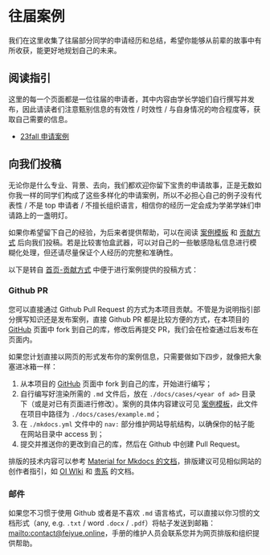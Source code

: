 
# 往届案例

我们在这里收集了往届部分同学的申请经历和总结，希望你能够从前辈的故事中有所收获，能更好地规划自己的未来。

## 阅读指引

这里的每一个页面都是一位往届的申请者，其中内容由学长学姐们自行撰写并发布，因此请读者们注意甄别信息的有效性 / 时效性 / 与自身情况的吻合程度等，获取自己需要的信息。

- [23fall 申请案例](23fall/)

## 向我们投稿

无论你是什么专业、背景、去向，我们都欢迎你留下宝贵的申请故事，正是无数如你我一样的同学们构成了这些多样化的申请案例，所以不必担心自己的例子没有代表性 / 不是 top 申请者 / 不擅长组织语言，相信你的经历一定会成为学弟学妹们申请路上的一盏明灯。

如果你希望留下自己的经验，为后来者提供帮助，可以在阅读 [案例模板](example/) 和 [贡献方式](../#4) 后向我们投稿。若是比较害怕盒武器，可以对自己的一些敏感隐私信息进行模糊化处理，但还请尽量保证个人经历的完整和准确性。

以下是转自 [首页-贡献方式](../#4) 中便于进行案例提供的投稿方式：

### Github PR

您可以直接通过 Github Pull Request 的方式为本项目贡献。不管是为说明指引部分撰写知识还是发布案例，直接 Github PR 都是比较方便的方式，在本项目的 [GitHub](https://github.com/THU-feiyue/THU-feiyue) 页面中 fork 到自己的库，修改后再提交 PR，我们会在检查通过后发布在页面内。

如果您计划直接以网页的形式发布你的案例信息，只需要做如下四步，就像把大象塞进冰箱一样：

1.  从本项目的 [GitHub](https://github.com/THU-feiyue/THU-feiyue) 页面中 fork 到自己的库，开始进行编写；
2.  自行编写好渲染所需的 `.md` 文件后，放在 `./docs/cases/<year of ad>` 目录下（或是对已有页面进行修改）。案例的具体内容建议可见 [案例模板](cases/example)，此文件在项目中路径为 `./docs/cases/example.md`；
3.  在 `./mkdocs.yml` 文件中的 `nav:` 部分维护网站导航结构，以确保你的帖子能在网站目录中 access 到；
4.  提交并推送你的更改到自己的库，然后在 Github 中创建 Pull Request。

排版的技术内容可以参考 [Material for Mkdocs 的文档](https://squidfunk.github.io/mkdocs-material/)，排版建议可见相似网站的创作者指引，如 [OI WIki](https://oi-wiki.org/intro/format/) 和 [贵系](https://docs.net9.org/notes/editor/) 的文档。

### 邮件

如果您不习惯于使用 Github 或者是不喜欢 `.md` 语言格式，可以直接以你习惯的文档形式（any, e.g. `.txt` / word `.docx` / `.pdf`）将帖子发送到邮箱：<mailto:contact@feiyue.online>，手册的维护人员会联系您并为网页排版和组织提供帮助。